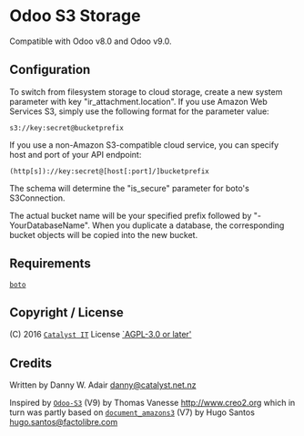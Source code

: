 # Odoo S3 Storage

Compatible with Odoo v8.0 and Odoo v9.0.

## Configuration
To switch from filesystem storage to cloud storage, create a new system parameter with key "ir_attachment.location".
If you use Amazon Web Services S3, simply use the following format for the parameter value:

```
s3://key:secret@bucketprefix
```

If you use a non-Amazon S3-compatible cloud service, you can specify host and port of your API endpoint:

```
(http[s])://key:secret@[host[:port]/]bucketprefix
```

The schema will determine the "is_secure" parameter for boto's S3Connection.

The actual bucket name will be your specified prefix followed by "-YourDatabaseName".
When you duplicate a database, the corresponding bucket objects will be copied into the new bucket.

## Requirements
[`boto`](https://github.com/boto/boto)

## Copyright / License
(C) 2016 [`Catalyst IT`](https://catalyst.net.nz/)
License [`AGPL-3.0 or later'](http://www.gnu.org/licenses/agpl.html)

## Credits
Written by Danny W. Adair <danny@catalyst.net.nz>

Inspired by [`Odoo-S3`](https://github.com/tvanesse/odoo-s3) (V9) by Thomas Vanesse <http://www.creo2.org>
which in turn was partly based on [`document_amazons3`](https://apps.odoo.com/apps/modules/7.0/document_amazons3/) (V7) by Hugo Santos <hugo.santos@factolibre.com>